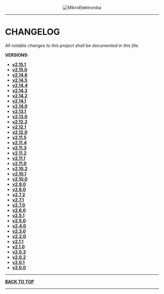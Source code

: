 <p align="center">
  <img src="http://www.mikroe.com/img/designs/beta/logo_small.png?raw=true" alt="MikroElektronika"/>
</p>

---

# CHANGELOG

*All notable changes to this project shall be documented in this file.*

**VERSIONS:**

+ **[v2.15.1](./changelog/v2.15.1/changelog.md)**
+ **[v2.15.0](./changelog/v2.15.0/changelog.md)**
+ **[v2.14.6](./changelog/v2.14.6/changelog.md)**
+ **[v2.14.5](./changelog/v2.14.5/changelog.md)**
+ **[v2.14.4](./changelog/v2.14.4/changelog.md)**
+ **[v2.14.3](./changelog/v2.14.3/changelog.md)**
+ **[v2.14.2](./changelog/v2.14.2/changelog.md)**
+ **[v2.14.1](./changelog/v2.14.1/changelog.md)**
+ **[v2.14.0](./changelog/v2.14.0/changelog.md)**
+ **[v2.13.1](./changelog/v2.13.1/changelog.md)**
+ **[v2.13.0](./changelog/v2.13.0/changelog.md)**
+ **[v2.12.2](./changelog/v2.12.2/changelog.md)**
+ **[v2.12.1](./changelog/v2.12.1/changelog.md)**
+ **[v2.12.0](./changelog/v2.12.0/changelog.md)**
+ **[v2.11.5](./changelog/v2.11.5/changelog.md)**
+ **[v2.11.4](./changelog/v2.11.4/changelog.md)**
+ **[v2.11.3](./changelog/v2.11.3/changelog.md)**
+ **[v2.11.2](./changelog/v2.11.2/changelog.md)**
+ **[v2.11.1](./changelog/v2.11.1/changelog.md)**
+ **[v2.11.0](./changelog/v2.11.0/changelog.md)**
+ **[v2.10.2](./changelog/v2.10.2/changelog.md)**
+ **[v2.10.1](./changelog/v2.10.1/changelog.md)**
+ **[v2.10.0](./changelog/v2.10.0/changelog.md)**
+ **[v2.9.0](./changelog/v2.9.0/changelog.md)**
+ **[v2.8.0](./changelog/v2.8.0/changelog.md)**
+ **[v2.7.2](./changelog/v2.7.2/changelog.md)**
+ **[v2.7.1](./changelog/v2.7.1/changelog.md)**
+ **[v2.7.0](./changelog/v2.7.0/changelog.md)**
+ **[v2.6.0](./changelog/v2.6.0/changelog.md)**
+ **[v2.5.1](./changelog/v2.5.1/changelog.md)**
+ **[v2.5.0](./changelog/v2.5.0/changelog.md)**
+ **[v2.4.0](./changelog/v2.4.0/changelog.md)**
+ **[v2.3.0](./changelog/v2.3.0/changelog.md)**
+ **[v2.2.0](./changelog/v2.2.0/changelog.md)**
+ **[v2.1.1](./changelog/v2.1.1/changelog.md)**
+ **[v2.1.0](./changelog/v2.1.0/changelog.md)**
+ **[v2.0.3](./changelog/v2.0.3/changelog.md)**
+ **[v2.0.2](./changelog/v2.0.2/changelog.md)**
+ **[v2.0.1](./changelog/v2.0.1/changelog.md)**
+ **[v2.0.0](./changelog/v2.0.0/changelog.md)**

---

**[BACK TO TOP](#changelog)**

---
